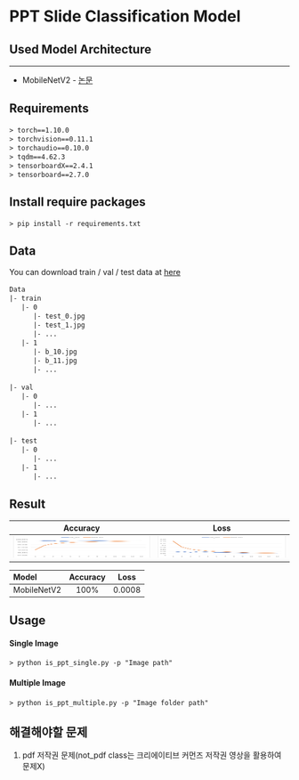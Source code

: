 # PPT Slide Classification Model

## Used Model Architecture
-----------------------------
- MobileNetV2 - [논문](https://arxiv.org/abs/1801.04381)

## Requirements
```
> torch==1.10.0
> torchvision==0.11.1
> torchaudio==0.10.0
> tqdm==4.62.3
> tensorboardX==2.4.1
> tensorboard==2.7.0
```

## Install require packages
```
> pip install -r requirements.txt
```

## Data
You can download train / val / test data at [here](https://drive.google.com/file/d/1hDhFfoObxBU9MFFKq9mOEqY8GkWCDUmz/view?usp=sharing)
```
Data
|- train
   |- 0
      |- test_0.jpg
      |- test_1.jpg
      |- ...
   |- 1
      |- b_10.jpg
      |- b_11.jpg
      |- ...

|- val
   |- 0
      |- ...
   |- 1
      |- ...

|- test
   |- 0
      |- ...
   |- 1
      |- ...
```

## Result
| Accuracy | Loss |
| :------: | :--: |
| <img src='./Readme_Image/accuracy.png' width="413" height="39"/> | <img src='./Readme_Image/loss.png' width="413" height="39"/> |

| Model | Accuracy | Loss |
| :----- | :--------: | :----: |
| MobileNetV2 | 100% | 0.0008 |

## Usage
#### Single Image 
```
> python is_ppt_single.py -p "Image path"
```

#### Multiple Image
```
> python is_ppt_multiple.py -p "Image folder path"
```

## 해결해야할 문제
1. pdf 저작권 문제(not_pdf class는 크리에이티브 커먼즈 저작권 영상을 활용하여 문제X)